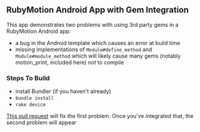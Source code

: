 ## RubyMotion Android App with Gem Integration

This app demonstrates two problems with using 3rd party gems in a RubyMotion Android app:

* a bug in the Android template which causes an error at build time
* missing implementations of `Module#define_method` and `Module#module_method` which will likely cause many gems (notably motion_print, included here) not to compile

### Steps To Build

* install Bundler (if you haven't already)
* `bundle install`
* `rake device`

[This pull request]() will fix the first problem. Once you've integrated that, the second problem will appear
